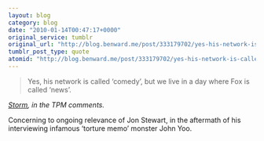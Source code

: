 ```yaml
---
layout: blog
category: blog
date: "2010-01-14T00:47:17+0000"
original_service: tumblr
original_url: "http://blog.benward.me/post/333179702/yes-his-network-is-called-comedy-but-we-live"
tumblr_post_type: quote
atomid: "http://blog.benward.me/post/333179702/yes-his-network-is-called-comedy-but-we-live"
---
```

> Yes, his network is called ‘comedy’, but we live in a day where Fox is called ‘news’.

<cite class="vcard"><a class="fn url" href="http://tpmlivewire.talkingpointsmemo.com/2010/01/jon-stewart-reflects-on-john-yoo-interview-he-got-me.php#comment-3738345">Storm</a>, in the TPM comments.</cite>

Concerning to ongoing relevance of Jon Stewart, in the aftermath of his interviewing infamous ‘torture memo’ monster John Yoo.